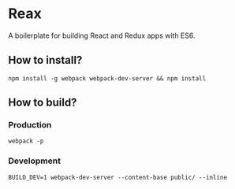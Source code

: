 # Reax

A boilerplate for building React and Redux apps with ES6.

## How to install?

`npm install -g webpack webpack-dev-server && npm install`

## How to build?

### Production

`webpack -p`

### Development

`BUILD_DEV=1 webpack-dev-server --content-base public/ --inline`
